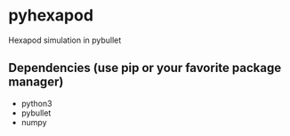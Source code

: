# pyhexapod

Hexapod simulation in pybullet

## Dependencies (use pip or your favorite package manager)
- python3
- pybullet
- numpy

